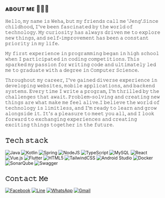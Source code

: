 ## ᴀʙᴏᴜᴛ ᴍᴇ 👨🏻‍💻
𝙷𝚎𝚕𝚕𝚘, 𝚖𝚢 𝚗𝚊𝚖𝚎 𝚒𝚜 𝚆𝚎𝚑𝚊, 𝚋𝚞𝚝 𝚖𝚢 𝚏𝚛𝚒𝚎𝚗𝚍𝚜 𝚌𝚊𝚕𝚕 𝚖𝚎 '𝙹𝚎𝚗𝚐'.𝚂𝚒𝚗𝚌𝚎 𝚌𝚑𝚒𝚕𝚍𝚑𝚘𝚘𝚍, 𝙸'𝚟𝚎 𝚋𝚎𝚎𝚗 𝚏𝚊𝚜𝚌𝚒𝚗𝚊𝚝𝚎𝚍 𝚋𝚢 𝚝𝚑𝚎 𝚠𝚘𝚛𝚕𝚍 𝚘𝚏 𝚝𝚎𝚌𝚑𝚗𝚘𝚕𝚘𝚐𝚢. 𝙼𝚢 𝚌𝚞𝚛𝚒𝚘𝚜𝚒𝚝𝚢 𝚑𝚊𝚜 𝚊𝚕𝚠𝚊𝚢𝚜 𝚍𝚛𝚒𝚟𝚎𝚗 𝚖𝚎 𝚝𝚘 𝚎𝚡𝚙𝚕𝚘𝚛𝚎 𝚗𝚎𝚠 𝚝𝚑𝚒𝚗𝚐𝚜, 𝚊𝚗𝚍 𝚜𝚎𝚕𝚏-𝚒𝚖𝚙𝚛𝚘𝚟𝚎𝚖𝚎𝚗𝚝 𝚑𝚊𝚜 𝚋𝚎𝚎𝚗 𝚊 𝚌𝚘𝚗𝚜𝚝𝚊𝚗𝚝 𝚙𝚛𝚒𝚘𝚛𝚒𝚝𝚢 𝚒𝚗 𝚖𝚢 𝚕𝚒𝚏𝚎.

𝙼𝚢 𝚏𝚒𝚛𝚜𝚝 𝚎𝚡𝚙𝚎𝚛𝚒𝚎𝚗𝚌𝚎 𝚒𝚗 𝚙𝚛𝚘𝚐𝚛𝚊𝚖𝚖𝚒𝚗𝚐 𝚋𝚎𝚐𝚊𝚗 𝚒𝚗 𝚑𝚒𝚐𝚑 𝚜𝚌𝚑𝚘𝚘𝚕 𝚠𝚑𝚎𝚗 𝙸 𝚙𝚊𝚛𝚝𝚒𝚌𝚒𝚙𝚊𝚝𝚎𝚍 𝚒𝚗 𝚌𝚘𝚍𝚒𝚗𝚐 𝚌𝚘𝚖𝚙𝚎𝚝𝚒𝚝𝚒𝚘𝚗𝚜. 𝚃𝚑𝚒𝚜 𝚜𝚙𝚊𝚛𝚔𝚎𝚍 𝚖𝚢 𝚙𝚊𝚜𝚜𝚒𝚘𝚗 𝚏𝚘𝚛 𝚠𝚛𝚒𝚝𝚒𝚗𝚐 𝚌𝚘𝚍𝚎 𝚊𝚗𝚍 𝚞𝚕𝚝𝚒𝚖𝚊𝚝𝚎𝚕𝚢 𝚕𝚎𝚍 𝚖𝚎 𝚝𝚘 𝚐𝚛𝚊𝚍𝚞𝚊𝚝𝚎 𝚠𝚒𝚝𝚑 𝚊 𝚍𝚎𝚐𝚛𝚎𝚎 𝚒𝚗 𝙲𝚘𝚖𝚙𝚞𝚝𝚎𝚛 𝚂𝚌𝚒𝚎𝚗𝚌𝚎.

𝚃𝚑𝚛𝚘𝚞𝚐𝚑𝚘𝚞𝚝 𝚖𝚢 𝚌𝚊𝚛𝚎𝚎𝚛, 𝙸'𝚟𝚎 𝚐𝚊𝚒𝚗𝚎𝚍 𝚍𝚒𝚟𝚎𝚛𝚜𝚎 𝚎𝚡𝚙𝚎𝚛𝚒𝚎𝚗𝚌𝚎 𝚒𝚗 𝚍𝚎𝚟𝚎𝚕𝚘𝚙𝚒𝚗𝚐 𝚠𝚎𝚋𝚜𝚒𝚝𝚎𝚜, 𝚖𝚘𝚋𝚒𝚕𝚎 𝚊𝚙𝚙𝚕𝚒𝚌𝚊𝚝𝚒𝚘𝚗𝚜, 𝚊𝚗𝚍 𝚋𝚊𝚌𝚔𝚎𝚗𝚍 𝚜𝚢𝚜𝚝𝚎𝚖𝚜. 𝙴𝚟𝚎𝚛𝚢 𝚝𝚒𝚖𝚎 𝙸 𝚠𝚛𝚒𝚝𝚎 𝚊 𝚙𝚛𝚘𝚐𝚛𝚊𝚖, 𝙸'𝚖 𝚝𝚑𝚛𝚒𝚕𝚕𝚎𝚍 𝚋𝚢 𝚝𝚑𝚎 𝚌𝚑𝚊𝚕𝚕𝚎𝚗𝚐𝚎𝚜 𝚝𝚑𝚊𝚝 𝚊𝚠𝚊𝚒𝚝. 𝙿𝚛𝚘𝚋𝚕𝚎𝚖-𝚜𝚘𝚕𝚟𝚒𝚗𝚐 𝚊𝚗𝚍 𝚌𝚛𝚎𝚊𝚝𝚒𝚗𝚐 𝚗𝚎𝚠 𝚝𝚑𝚒𝚗𝚐𝚜 𝚊𝚛𝚎 𝚠𝚑𝚊𝚝 𝚖𝚊𝚔𝚎 𝚖𝚎 𝚏𝚎𝚎𝚕 𝚊𝚕𝚒𝚟𝚎.𝙸 𝚋𝚎𝚕𝚒𝚎𝚟𝚎 𝚝𝚑𝚎 𝚠𝚘𝚛𝚕𝚍 𝚘𝚏 𝚝𝚎𝚌𝚑𝚗𝚘𝚕𝚘𝚐𝚢 𝚒𝚜 𝚕𝚒𝚖𝚒𝚝𝚕𝚎𝚜𝚜, 𝚊𝚗𝚍 𝙸'𝚖 𝚛𝚎𝚊𝚍𝚢 𝚝𝚘 𝚕𝚎𝚊𝚛𝚗 𝚊𝚗𝚍 𝚐𝚛𝚘𝚠 𝚊𝚕𝚘𝚗𝚐𝚜𝚒𝚍𝚎 𝚒𝚝. 𝙸𝚝'𝚜 𝚊 𝚙𝚕𝚎𝚊𝚜𝚞𝚛𝚎 𝚝𝚘 𝚖𝚎𝚎𝚝 𝚢𝚘𝚞 𝚊𝚕𝚕, 𝚊𝚗𝚍 𝙸 𝚕𝚘𝚘𝚔 𝚏𝚘𝚛𝚠𝚊𝚛𝚍 𝚝𝚘 𝚎𝚡𝚌𝚑𝚊𝚗𝚐𝚒𝚗𝚐 𝚎𝚡𝚙𝚎𝚛𝚒𝚎𝚗𝚌𝚎𝚜 𝚊𝚗𝚍 𝚌𝚛𝚎𝚊𝚝𝚒𝚗𝚐 𝚎𝚡𝚌𝚒𝚝𝚒𝚗𝚐 𝚝𝚑𝚒𝚗𝚐𝚜 𝚝𝚘𝚐𝚎𝚝𝚑𝚎𝚛 𝚒𝚗 𝚝𝚑𝚎 𝚏𝚞𝚝𝚞𝚛𝚎.

## 𝚃𝚎𝚌𝚑 𝚜𝚝𝚊𝚌𝚔
![Java](https://img.shields.io/badge/java-%23ED8B00.svg?style=for-the-badge&logo=openjdk&logoColor=white) ![Kotlin](https://img.shields.io/badge/kotlin-%237F52FF.svg?style=for-the-badge&logo=kotlin&logoColor=white) ![Spring](https://img.shields.io/badge/spring-%236DB33F.svg?style=for-the-badge&logo=spring&logoColor=white) ![NodeJS](https://img.shields.io/badge/node.js-6DA55F?style=for-the-badge&logo=node.js&logoColor=white) ![TypeScript](https://img.shields.io/badge/typescript-%23007ACC.svg?style=for-the-badge&logo=typescript&logoColor=white) ![MySQL](https://img.shields.io/badge/mysql-4479A1.svg?style=for-the-badge&logo=mysql&logoColor=white) ![React](https://img.shields.io/badge/react-%2320232a.svg?style=for-the-badge&logo=react&logoColor=%2361DAFB) ![Vue.js](https://img.shields.io/badge/vuejs-%2335495e.svg?style=for-the-badge&logo=vuedotjs&logoColor=%234FC08D) ![Flutter](https://img.shields.io/badge/Flutter-%2302569B.svg?style=for-the-badge&logo=Flutter&logoColor=white) ![HTML5](https://img.shields.io/badge/html5-%23E34F26.svg?style=for-the-badge&logo=html5&logoColor=white) ![TailwindCSS](https://img.shields.io/badge/tailwindcss-%2338B2AC.svg?style=for-the-badge&logo=tailwind-css&logoColor=white) ![Android Studio](https://img.shields.io/badge/android%20studio-346ac1?style=for-the-badge&logo=android%20studio&logoColor=white) ![Docker](https://img.shields.io/badge/docker-%230db7ed.svg?style=for-the-badge&logo=docker&logoColor=white) ![SonarQube](https://img.shields.io/badge/SonarQube-black?style=for-the-badge&logo=sonarqube&logoColor=4E9BCD) ![Swagger](https://img.shields.io/badge/-Swagger-%23Clojure?style=for-the-badge&logo=swagger&logoColor=white)

## 𝙲𝚘𝚗𝚝𝚊𝚌𝚝 𝙼𝚎
[![Facebook](https://img.shields.io/badge/Facebook-%231877F2.svg?style=for-the-badge&logo=Facebook&logoColor=white)](https://www.facebook.com/jzen.soft) [![Line](https://img.shields.io/badge/Line-00C300?style=for-the-badge&logo=line&logoColor=white)](https://line.me/ti/p/~0613587500) [![WhatsApp](https://img.shields.io/badge/WhatsApp-25D366?style=for-the-badge&logo=whatsapp&logoColor=white)](https://wa.me/66613587500) [![Gmail](https://img.shields.io/badge/Gmail-D14836?style=for-the-badge&logo=gmail&logoColor=white)](mailto:weha.kriadchaingam@gmail.com)

<!--
**weha2/weha2** is a ✨ _special_ ✨ repository because its `README.md` (this file) appears on your GitHub profile.

Here are some ideas to get you started:

- 🔭 I’m currently working on ...
- 🌱 I’m currently learning ...
- 👯 I’m looking to collaborate on ...
- 🤔 I’m looking for help with ...
- 💬 Ask me about ...
- 📫 How to reach me: ...
- 😄 Pronouns: ...
- ⚡ Fun fact: ...
-->
